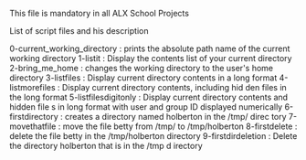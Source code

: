 This file is mandatory in all ALX School Projects

List of script files and his description

0-current_working_directory : prints the absolute path name of the                                     current working directory
1-listit : Display the contents list of your current directory
2-bring_me_home : changes the working directory to the user's home                         directory
3-listfiles : Display current directory contents in a long format
4-listmorefiles : Display current directory contents, including hid                        den files in the long format
5-listfilesdigitonly : Display current directory contents and hidden file                       s in long format with user and group ID displayed                        numerically
6-firstdirectory : creates a directory named holberton in the /tmp/ direc                   tory
7-movethatfile : move the file betty from /tmp/ to /tmp/holberton
8-firstdelete : delete the file betty in the /tmp/holberton directory
9-firstdirdeletion : Delete the directory holberton that is in the /tmp d                     irectory